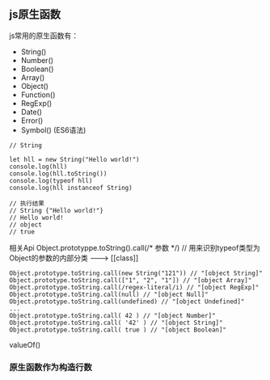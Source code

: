 ## js原生函数

js常用的原生函数有：
- String()
- Number()
- Boolean()
- Array()
- Object()
- Function()
- RegExp()
- Date()
- Error()
- Symbol() (ES6语法)

```
// String

let hll = new String("Hello world!")
console.log(hll)
console.log(hll.toString())
console.log(typeof hll)
console.log(hll instanceof String)

// 执行结果 
// String {"Hello world!"}
// Hello world!
// object
// true
```

相关Api
Object.prototyppe.toString().call(/* 参数 */) // 用来识别typeof类型为Object的参数的内部分类 ---> [[class]]
```
Object.prototype.toString.call(new String("121")) // "[object String]"
Object.prototype.toString.call(["1", "2", "1"]) // "[object Array]"
Object.prototype.toString.call(/regex-literal/i) // "[object RegExp]"
Object.prototype.toString.call(null) // "[object Null]"
Object.prototype.toString.call(undefined) // "[object Undefined]"
... 
Object.prototype.toString.call( 42 ) // "[object Number]"
Object.prototype.toString.call( '42' ) // "[object String]"
Object.prototype.toString.call( true ) // "[object Boolean]"
```
valueOf()

### 原生函数作为构造行数

